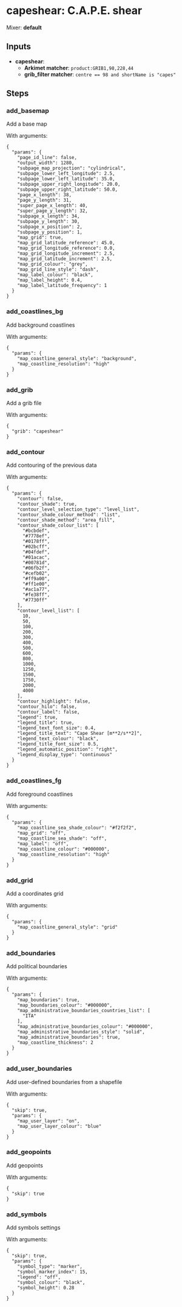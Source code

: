 # capeshear: C.A.P.E. shear

Mixer: **default**

## Inputs

* **capeshear**:
    * **Arkimet matcher**: `product:GRIB1,98,228,44`
    * **grib_filter matcher**: `centre == 98 and shortName is "capes"`

## Steps

### add_basemap

Add a base map

With arguments:
```
{
  "params": {
    "page_id_line": false,
    "output_width": 1280,
    "subpage_map_projection": "cylindrical",
    "subpage_lower_left_longitude": 2.5,
    "subpage_lower_left_latitude": 35.0,
    "subpage_upper_right_longitude": 20.0,
    "subpage_upper_right_latitude": 50.0,
    "page_x_length": 38,
    "page_y_length": 31,
    "super_page_x_length": 40,
    "super_page_y_length": 32,
    "subpage_x_length": 34,
    "subpage_y_length": 30,
    "subpage_x_position": 2,
    "subpage_y_position": 1,
    "map_grid": true,
    "map_grid_latitude_reference": 45.0,
    "map_grid_longitude_reference": 0.0,
    "map_grid_longitude_increment": 2.5,
    "map_grid_latitude_increment": 2.5,
    "map_grid_colour": "grey",
    "map_grid_line_style": "dash",
    "map_label_colour": "black",
    "map_label_height": 0.4,
    "map_label_latitude_frequency": 1
  }
}
```

### add_coastlines_bg

Add background coastlines

With arguments:
```
{
  "params": {
    "map_coastline_general_style": "background",
    "map_coastline_resolution": "high"
  }
}
```

### add_grib

Add a grib file

With arguments:
```
{
  "grib": "capeshear"
}
```

### add_contour

Add contouring of the previous data

With arguments:
```
{
  "params": {
    "contour": false,
    "contour_shade": true,
    "contour_level_selection_type": "level_list",
    "contour_shade_colour_method": "list",
    "contour_shade_method": "area_fill",
    "contour_shade_colour_list": [
      "#bcbdef",
      "#7778ef",
      "#0178ff",
      "#02bcff",
      "#04fdef",
      "#01acac",
      "#00781d",
      "#06fb2f",
      "#cefb02",
      "#ff9a00",
      "#ff1e00",
      "#ac1a77",
      "#fe38ff",
      "#7730ff"
    ],
    "contour_level_list": [
      10,
      50,
      100,
      200,
      300,
      400,
      500,
      600,
      800,
      1000,
      1250,
      1500,
      1750,
      2000,
      4000
    ],
    "contour_highlight": false,
    "contour_hilo": false,
    "contour_label": false,
    "legend": true,
    "legend_title": true,
    "legend_text_font_size": 0.4,
    "legend_title_text": "Cape Shear [m**2/s**2]",
    "legend_text_colour": "black",
    "legend_title_font_size": 0.5,
    "legend_automatic_position": "right",
    "legend_display_type": "continuous"
  }
}
```

### add_coastlines_fg

Add foreground coastlines

With arguments:
```
{
  "params": {
    "map_coastline_sea_shade_colour": "#f2f2f2",
    "map_grid": "off",
    "map_coastline_sea_shade": "off",
    "map_label": "off",
    "map_coastline_colour": "#000000",
    "map_coastline_resolution": "high"
  }
}
```

### add_grid

Add a coordinates grid

With arguments:
```
{
  "params": {
    "map_coastline_general_style": "grid"
  }
}
```

### add_boundaries

Add political boundaries

With arguments:
```
{
  "params": {
    "map_boundaries": true,
    "map_boundaries_colour": "#000000",
    "map_administrative_boundaries_countries_list": [
      "ITA"
    ],
    "map_administrative_boundaries_colour": "#000000",
    "map_administrative_boundaries_style": "solid",
    "map_administrative_boundaries": true,
    "map_coastline_thickness": 2
  }
}
```

### add_user_boundaries

Add user-defined boundaries from a shapefile

With arguments:
```
{
  "skip": true,
  "params": {
    "map_user_layer": "on",
    "map_user_layer_colour": "blue"
  }
}
```

### add_geopoints

Add geopoints

With arguments:
```
{
  "skip": true
}
```

### add_symbols

Add symbols settings

With arguments:
```
{
  "skip": true,
  "params": {
    "symbol_type": "marker",
    "symbol_marker_index": 15,
    "legend": "off",
    "symbol_colour": "black",
    "symbol_height": 0.28
  }
}
```

